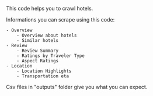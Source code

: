 This code helps you to crawl hotels.

Informations you can scrape using this code:

    - Overview
        - Overview about hotels
        - Similar hotels
    - Review
        - Review Summary
        - Ratings by Traveler Type
        - Aspect Ratings
    - Location
        - Location Highlights
        - Transportation eta

Csv files in "outputs" folder give you what you can expect.